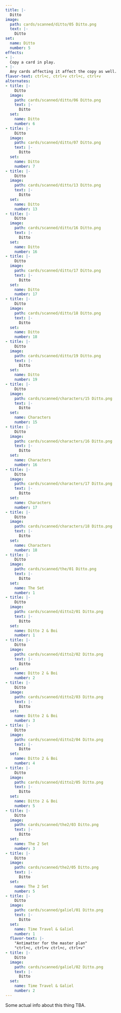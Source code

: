 ```yaml
---
title: |-
  Ditto
image: 
  path: cards/scanned/ditto/05 Ditto.png
  text: |-
    Ditto
set:
  name: Ditto
  number: 5
effects: 
- |-
  Copy a card in play.
- |-
  Any cards affecting it affect the copy as well.
flavor-text: ctrl+c, ctrl+v ctrl+c, ctrl+v
alternates:
- title: |-
    Ditto
  image:
    path: cards/scanned/ditto/06 Ditto.png
    text: |-
      Ditto
  set:
    name: Ditto
    number: 6
- title: |-
    Ditto
  image:
    path: cards/scanned/ditto/07 Ditto.png
    text: |-
      Ditto
  set:
    name: Ditto
    number: 7
- title: |-
    Ditto
  image:
    path: cards/scanned/ditto/13 Ditto.png
    text: |-
      Ditto
  set:
    name: Ditto
    number: 13
- title: |-
    Ditto
  image:
    path: cards/scanned/ditto/16 Ditto.png
    text: |-
      Ditto
  set:
    name: Ditto
    number: 16
- title: |-
    Ditto
  image:
    path: cards/scanned/ditto/17 Ditto.png
    text: |-
      Ditto
  set:
    name: Ditto
    number: 17
- title: |-
    Ditto
  image:
    path: cards/scanned/ditto/18 Ditto.png
    text: |-
      Ditto
  set:
    name: Ditto
    number: 18
- title: |-
    Ditto
  image:
    path: cards/scanned/ditto/19 Ditto.png
    text: |-
      Ditto
  set:
    name: Ditto
    number: 19
- title: |-
    Ditto
  image:
    path: cards/scanned/characters/15 Ditto.png
    text: |-
      Ditto
  set:
    name: Characters
    number: 15
- title: |-
    Ditto
  image:
    path: cards/scanned/characters/16 Ditto.png
    text: |-
      Ditto
  set:
    name: Characters
    number: 16
- title: |-
    Ditto
  image:
    path: cards/scanned/characters/17 Ditto.png
    text: |-
      Ditto
  set:
    name: Characters
    number: 17
- title: |-
    Ditto
  image:
    path: cards/scanned/characters/18 Ditto.png
    text: |-
      Ditto
  set:
    name: Characters
    number: 18
- title: |-
    Ditto
  image:
    path: cards/scanned/the/01 Ditto.png
    text: |-
      Ditto
  set:
    name: The Set
    number: 1
- title: |-
    Ditto
  image:
    path: cards/scanned/ditto2/01 Ditto.png
    text: |-
      Ditto
  set:
    name: Ditto 2 & Boi
    number: 1
- title: |-
    Ditto
  image:
    path: cards/scanned/ditto2/02 Ditto.png
    text: |-
      Ditto
  set:
    name: Ditto 2 & Boi
    number: 2
- title: |-
    Ditto
  image:
    path: cards/scanned/ditto2/03 Ditto.png
    text: |-
      Ditto
  set:
    name: Ditto 2 & Boi
    number: 3
- title: |-
    Ditto
  image:
    path: cards/scanned/ditto2/04 Ditto.png
    text: |-
      Ditto
  set:
    name: Ditto 2 & Boi
    number: 4
- title: |-
    Ditto
  image:
    path: cards/scanned/ditto2/05 Ditto.png
    text: |-
      Ditto
  set:
    name: Ditto 2 & Boi
    number: 5
- title: |-
    Ditto
  image:
    path: cards/scanned/the2/03 Ditto.png
    text: |-
      Ditto
  set:
    name: The 2 Set
    number: 3
- title: |-
    Ditto
  image:
    path: cards/scanned/the2/05 Ditto.png
    text: |-
      Ditto
  set:
    name: The 2 Set
    number: 5
- title: |-
    Ditto
  image:
    path: cards/scanned/galiel/01 Ditto.png
    text: |-
      Ditto
  set:
    name: Time Travel & Galiel
    number: 1
  flavor-text: |-
    "Antimatter for the master plan"
    "ctrl+c, ctrl+v ctrl+c, ctrl+v"
- title: |-
    Ditto
  image:
    path: cards/scanned/galiel/02 Ditto.png
    text: |-
      Ditto
  set:
    name: Time Travel & Galiel
    number: 2
---
```

Some actual info about this thing TBA.
